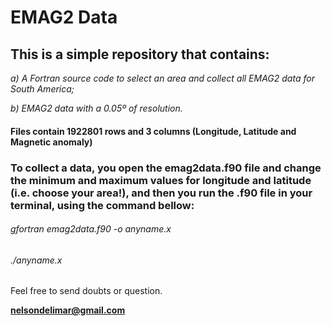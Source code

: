 # EMAG2 Data

## **This is a simple repository that contains:**

  *a) A Fortran source code to select an area and collect all EMAG2 data for South America;*
  
  *b) EMAG2 data with a 0.05º of resolution.*
  
#### Files contain 1922801 rows and 3 columns (Longitude, Latitude and Magnetic anomaly)

### To collect a data, you open the emag2data.f90 file and change the minimum and maximum values for longitude and latitude (i.e. choose your area!), and then you run the .f90 file in your terminal, using the command bellow:

###### *gfortran emag2data.f90 -o anyname.x*
###### *./anyname.x*

Feel free to send doubts or question.

**nelsondelimar@gmail.com**
